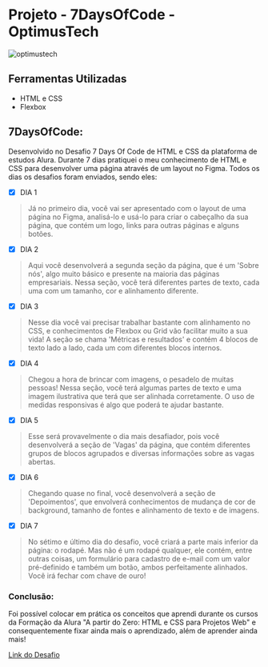 # Projeto - 7DaysOfCode - OptimusTech

![optimustech](https://github.com/lehrissio/7daysofcode-optimustech/assets/103052994/ccc9328c-a885-4cf1-910a-93559adb8315)


## Ferramentas Utilizadas
  * HTML e CSS
  * Flexbox

## 7DaysOfCode:
Desenvolvido no Desafio 7 Days Of Code de HTML e CSS da plataforma de estudos Alura. Durante 7 dias pratiquei o meu conhecimento de HTML e CSS para desenvolver uma página através de um layout no Figma. Todos os dias os desafios foram enviados, sendo eles:

- [x] DIA 1
> Já no primeiro dia, você vai ser apresentado com o layout de uma página no Figma, analisá-lo e usá-lo para criar o cabeçalho da sua página, que contém um logo, links para outras páginas e alguns botões.

- [x] DIA 2
> Aqui você desenvolverá a segunda seção da página, que é um 'Sobre nós', algo muito básico e presente na maioria das páginas empresariais. Nessa seção, você terá diferentes partes de texto, cada uma com um tamanho, cor e alinhamento diferente.

- [x] DIA 3
> Nesse dia você vai precisar trabalhar bastante com alinhamento no CSS, e conhecimentos de Flexbox ou Grid vão facilitar muito a sua vida! A seção se chama 'Métricas e resultados' e contém 4 blocos de texto lado a lado, cada um com diferentes blocos internos.

- [x] DIA 4
> Chegou a hora de brincar com imagens, o pesadelo de muitas pessoas! Nessa seção, você terá algumas partes de texto e uma imagem ilustrativa que terá que ser alinhada corretamente. O uso de medidas responsivas é algo que poderá te ajudar bastante.

- [x] DIA 5
> Esse será provavelmente o dia mais desafiador, pois você desenvolverá a seção de 'Vagas' da página, que contém diferentes grupos de blocos agrupados e diversas informações sobre as vagas abertas.

- [x] DIA 6
> Chegando quase no final, você desenvolverá a seção de 'Depoimentos', que envolverá conhecimentos de mudança de cor de background, tamanho de fontes e alinhamento de texto e de imagens.

- [x] DIA 7
> No sétimo e último dia do desafio, você criará a parte mais inferior da página: o rodapé. Mas não é um rodapé qualquer, ele contém, entre outras coisas, um formulário para cadastro de e-mail com um valor pré-definido e também um botão, ambos perfeitamente alinhados. Você irá fechar com chave de ouro!

### Conclusão:
Foi possível colocar em prática os conceitos que aprendi durante os cursos da Formação da Alura "A partir do Zero: HTML e CSS para Projetos Web" e consequentemente fixar ainda mais o aprendizado, além de aprender ainda mais!

[Link do Desafio](https://7daysofcode.io/matricula/html-css)
